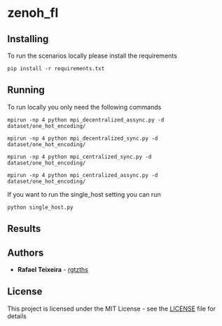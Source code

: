 # zenoh_fl

## Installing

To run the scenarios locally please install the requirements

 `pip install -r requirements.txt`

## Running

To run locally you only need the following commands

`mpirun -np 4 python mpi_decentralized_assync.py -d dataset/one_hot_encoding/`

`mpirun -np 4 python mpi_decentralized_sync.py -d dataset/one_hot_encoding/`

`mpirun -np 4 python mpi_centralized_sync.py -d dataset/one_hot_encoding/`

`mpirun -np 4 python mpi_centralized_assync.py -d dataset/one_hot_encoding/`

If you want to run the single_host setting you can run

`python single_host.py`

## Results


## Authors

* **Rafael Teixeira** - [rgtzths](https://github.com/rgtzths)

## License

This project is licensed under the MIT License - see the [LICENSE](LICENSE) file for details
